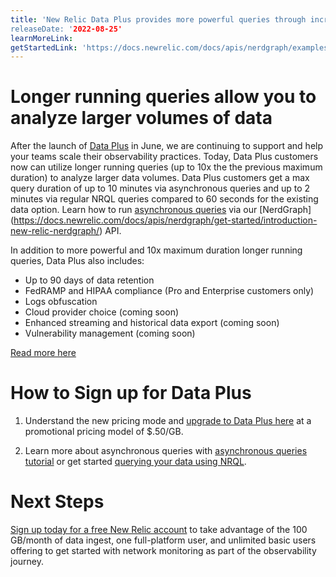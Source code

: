 ```yaml
---
title: 'New Relic Data Plus provides more powerful queries through increased query durations and limits.’
releaseDate: '2022-08-25'
learnMoreLink: 
getStartedLink: 'https://docs.newrelic.com/docs/apis/nerdgraph/examples/nerdgraph-nrql-tutorial/'
---
```

# Longer running queries allow you to analyze larger volumes of data

After the launch of [Data Plus](https://docs.newrelic.com/whats-new/2022/06/whats-new-6-1-data-plus-available) in June, we are continuing to support and help your teams scale their observability practices. Today, Data Plus customers now can utilize longer running queries (up to 10x the the previous maximum duration) to analyze larger data volumes.  Data Plus customers get a max query duration of up to 10 minutes via asynchronous queries and up to 2 minutes via regular NRQL queries compared to 60 seconds for the existing data option. Learn how to run [asynchronous queries](https://docs.newrelic.com/docs/apis/nerdgraph/examples/async-queries-nrql-tutorial/) via our [NerdGraph] (https://docs.newrelic.com/docs/apis/nerdgraph/get-started/introduction-new-relic-nerdgraph/) API.

In addition to more powerful and 10x maximum duration longer running queries, Data Plus also includes:

* Up to 90 days of data retention 
* FedRAMP and HIPAA compliance (Pro and Enterprise customers only) 
* Logs obfuscation
* Cloud provider choice (coming soon)
* Enhanced streaming and historical data export (coming soon) 
* Vulnerability management (coming soon)

[Read more here](https://newrelic.com/blog/nerdlog/data-plus-pricing)

# How to Sign up for Data Plus
1. Understand the new pricing mode and [upgrade to Data Plus here](https://newrelic.com/blog/nerdlog/data-plus-pricing) at a promotional pricing model of $.50/GB.

2. Learn more about asynchronous queries with [asynchronous queries tutorial](https://docs.newrelic.com/docs/apis/nerdgraph/examples/async-queries-nrql-tutorial/) or get started [querying your data using NRQL](https://docs.newrelic.com/docs/apis/nerdgraph/examples/nerdgraph-nrql-tutorial/).


# Next Steps
[Sign up today for a free New Relic account](https://newrelic.com/signup) to take advantage of the 100 GB/month of data ingest, one full-platform user, and unlimited basic users offering to get started with network monitoring as part of the observability journey.
